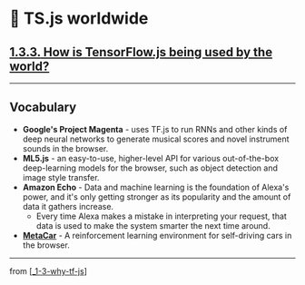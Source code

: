 # 🌱 TS.js worldwide

## [**1.3.3.** How is TensorFlow.js being used by the world?](https://livebook.manning.com/book/deep-learning-with-javascript/chapter-1/168)

---

## **Vocabulary**

- **Google's Project Magenta** - uses TF.js to run RNNs and other kinds of deep neural networks to generate musical scores and novel instrument sounds in the browser.
- **ML5.js** - an easy-to-use, higher-level API for various out-of-the-box deep-learning models for the browser, such as object detection and image style transfer.
- **Amazon Echo** - Data and machine learning is the foundation of Alexa's power, and it's only getting stronger as its popularity and the amount of data it gathers increase.
  - Every time Alexa makes a mistake in interpreting your request, that data is used to make the system smarter the next time around.
- [**MetaCar**](https://metacar.scottpletcher.guru/) - A reinforcement learning environment for self-driving cars in the browser.

---

from [[_1-3-why-tf-js]]

[//begin]: # "Autogenerated link references for markdown compatibility"
[_1-3-why-tf-js]: _1-3-why-tf-js.md "🌱 Why TF.js?"
[//end]: # "Autogenerated link references"

